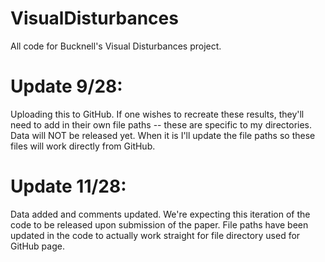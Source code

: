 # VisualDisturbances
All code for Bucknell's Visual Disturbances project.

# Update 9/28: 
Uploading this to GitHub.  If one wishes to recreate these results, they'll need to add in their own file paths -- these are specific to my directories.  Data will NOT be released yet.  When it is I'll update the file paths so these files will work directly from GitHub.

# Update 11/28:
Data added and comments updated.  We're expecting this iteration of the code to be released upon submission of the paper.
File paths have been updated in the code to actually work straight for file directory used for GitHub page.
